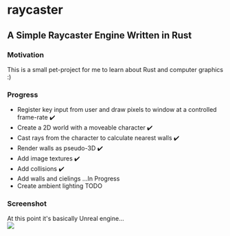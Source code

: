 # raycaster
## A Simple Raycaster Engine Written in Rust

### Motivation
This is a small pet-project for me to learn about Rust and computer graphics :)

### Progress
- Register key input from user and draw pixels to window at a controlled frame-rate ✔️
- Create a 2D world with a moveable character ✔️
- Cast rays from the character to calculate nearest walls ✔️
- Render walls as pseudo-3D ✔️
- Add image textures ✔️
- Add collisions ✔️
- Add walls and cielings ...In Progress
- Create ambient lighting TODO

### Screenshot
At this point it's basically Unreal engine...   
<img src="resources/raycaster.gif">
